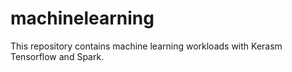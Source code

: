 # machinelearning

This repository contains machine learning workloads with Kerasm Tensorflow
and Spark.

